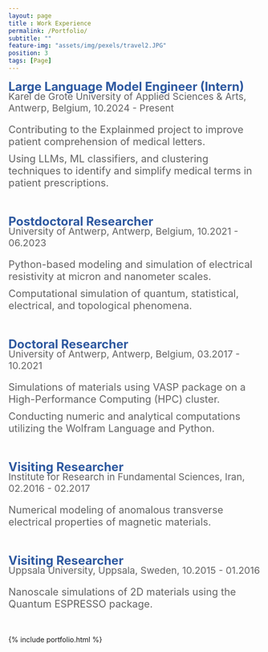```yaml
--- 
layout: page
title : Work Experience 
permalink: /Portfolio/
subtitle: "" 
feature-img: "assets/img/pexels/travel2.JPG"
position: 3
tags: [Page]
---
```


<span style="font-size:24px; color: rgba(46, 89, 160,1);font-weight: bold; margin-bottom: 0px;">Large Language Model Engineer (Intern)</span>
<p style="font-size:19px; color: rgba(100, 100, 100,1); margin-top: -20px;margin-left:0px;">
  Karel de Grote University of Applied Sciences & Arts, Antwerp, Belgium, 10.2024 - Present
</p>
<p style="color: rgba(100, 100, 100,1); font-size:20px; margin-top: 0px; margin-left: 0px;">
  Contributing to the Explainmed project to improve patient comprehension of medical letters.
</p>
<p style="font-size:20px; margin-top: -10px; margin-left: 0px; color: rgba(100, 100, 100,1);">
  Using LLMs, ML classifiers, and clustering techniques to identify and simplify medical terms in patient prescriptions.
</p>

<p style="margin-bottom: 50px;"></p>

<span style="font-size:24px; color: rgba(46, 89, 160,1);font-weight: bold; margin-bottom: 0px;">Postdoctoral Researcher</span>
<p style="font-size:19px; color: rgba(100, 100, 100,1); margin-top: -20px;margin-left:0px;">
  University of Antwerp, Antwerp, Belgium, 10.2021 - 06.2023
</p>
<p style="color: rgba(100, 100, 100,1); font-size:20px; margin-top: 0px; margin-left: 0px;">
  Python-based modeling and simulation of electrical resistivity at micron and nanometer scales.
</p>
<p style="font-size:20px; margin-top: -10px; margin-left: 0px;color: rgba(100, 100, 100,1);">
  Computational simulation of quantum, statistical, electrical, and topological phenomena.
</p>

<p style="margin-bottom: 50px;"></p>

<span style="font-size:24px; color: rgba(46, 89, 160,1);font-weight: bold; margin-bottom: 0px;">Doctoral Researcher</span>
<p style="font-size:19px; color: rgba(100, 100, 100,1); margin-top: -20px;margin-left:0px;">
  University of Antwerp, Antwerp, Belgium, 03.2017 - 10.2021
</p>
<p style="color: rgba(100, 100, 100,1); font-size:20px; margin-top: 0px; margin-left: 0px;">
  Simulations of materials using VASP package on a High-Performance Computing (HPC) cluster.
</p>
<p style="font-size:20px; margin-top: -10px; margin-left: 0px;color: rgba(100, 100, 100,1);">
  Conducting numeric and analytical computations utilizing the Wolfram Language and Python.
</p>

<p style="margin-bottom: 50px;"></p>

<span style="font-size:24px; color: rgba(46, 89, 160,1);font-weight: bold; margin-bottom: 0px;">Visiting Researcher</span>
<p style="font-size:19px; color: rgba(100, 100, 100,1); margin-top: -20px;margin-left:0px;">
  Institute for Research in Fundamental Sciences, Iran, 02.2016 - 02.2017
</p>
<p style="color: rgba(100, 100, 100,1); font-size:20px; margin-top: 0px; margin-left: 0px;">
  Numerical modeling of anomalous transverse electrical properties of magnetic materials.
</p>

<p style="margin-bottom: 50px;"></p>

<span style="font-size:24px; color: rgba(46, 89, 160,1);font-weight: bold; margin-bottom: 0px;">Visiting Researcher</span>
<p style="font-size:19px; color: rgba(100, 100, 100,1); margin-top: -20px;margin-left:0px;">
  Uppsala University, Uppsala, Sweden, 10.2015 - 01.2016
</p>
<p style="color: rgba(100, 100, 100,1); font-size:20px; margin-top: 0px; margin-left: 0px;">
  Nanoscale simulations of 2D materials using the Quantum ESPRESSO package.
</p>

<p style="margin-bottom: 50px;"></p>



{% include portfolio.html %}
